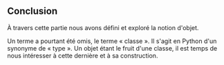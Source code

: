 ## Conclusion

À travers cette partie nous avons défini et exploré la notion d'objet.

Un terme a pourtant été omis, le terme « classe ». Il s'agit en Python d'un synonyme de « type ».
Un objet étant le fruit d'une classe, il est temps de nous intéresser à cette dernière et à sa construction.
